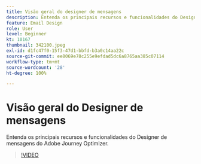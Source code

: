 ```yaml
---
title: Visão geral do designer de mensagens
description: Entenda os principais recursos e funcionalidades do Designer de mensagens do Adobe Journey Optimizer.
feature: Email Design
role: User
level: Beginner
kt: 10167
thumbnail: 342100.jpeg
exl-id: d1fc47f0-15f3-47d1-bbfd-b3a0c14aa22c
source-git-commit: ee8069e78c255e9efdad5dc6a8765aa385c07114
workflow-type: tm+mt
source-wordcount: '28'
ht-degree: 100%

---
```


# Visão geral do Designer de mensagens

Entenda os principais recursos e funcionalidades do Designer de mensagens do Adobe Journey Optimizer.

>[!VIDEO](https://video.tv.adobe.com/v/342100?quality=12&learn=on)
